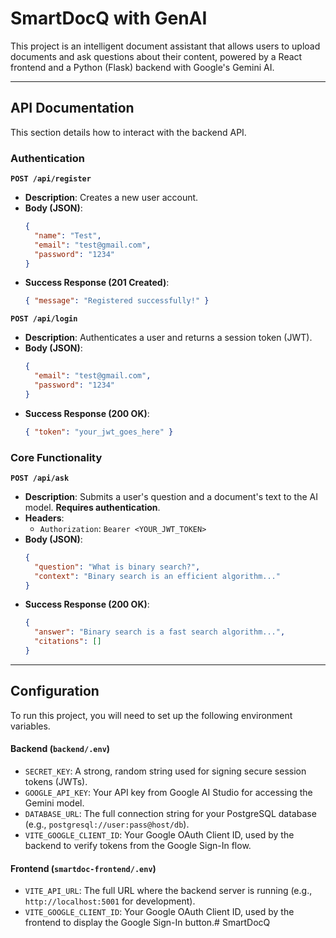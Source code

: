 # SmartDocQ with GenAI

This project is an intelligent document assistant that allows users to upload documents and ask questions about their content, powered by a React frontend and a Python (Flask) backend with Google's Gemini AI.

---

## API Documentation

This section details how to interact with the backend API.

### Authentication

**`POST /api/register`**
* **Description**: Creates a new user account.
* **Body (JSON)**:
    ```json
    {
      "name": "Test",
      "email": "test@gmail.com",
      "password": "1234"
    }
    ```
* **Success Response (201 Created)**:
    ```json
    { "message": "Registered successfully!" }
    ```

**`POST /api/login`**
* **Description**: Authenticates a user and returns a session token (JWT).
* **Body (JSON)**:
    ```json
    {
      "email": "test@gmail.com",
      "password": "1234"
    }
    ```
* **Success Response (200 OK)**:
    ```json
    { "token": "your_jwt_goes_here" }
    ```

### Core Functionality

**`POST /api/ask`**
* **Description**: Submits a user's question and a document's text to the AI model. **Requires authentication**.
* **Headers**:
    * `Authorization`: `Bearer <YOUR_JWT_TOKEN>`
* **Body (JSON)**:
    ```json
    {
      "question": "What is binary search?",
      "context": "Binary search is an efficient algorithm..."
    }
    ```
* **Success Response (200 OK)**:
    ```json
    {
      "answer": "Binary search is a fast search algorithm...",
      "citations": []
    }
    ```
---

## Configuration

To run this project, you will need to set up the following environment variables.

#### **Backend (`backend/.env`)**
* `SECRET_KEY`: A strong, random string used for signing secure session tokens (JWTs).
* `GOOGLE_API_KEY`: Your API key from Google AI Studio for accessing the Gemini model.
* `DATABASE_URL`: The full connection string for your PostgreSQL database (e.g., `postgresql://user:pass@host/db`).
* `VITE_GOOGLE_CLIENT_ID`: Your Google OAuth Client ID, used by the backend to verify tokens from the Google Sign-In flow.

#### **Frontend (`smartdoc-frontend/.env`)**
* `VITE_API_URL`: The full URL where the backend server is running (e.g., `http://localhost:5001` for development).
* `VITE_GOOGLE_CLIENT_ID`: Your Google OAuth Client ID, used by the frontend to display the Google Sign-In button.# SmartDocQ
